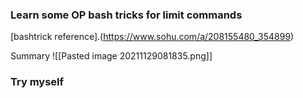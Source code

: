 ### Learn some OP bash tricks for limit commands

[bashtrick reference].(https://www.sohu.com/a/208155480_354899)

Summary
![[Pasted image 20211129081835.png]]


### Try myself
